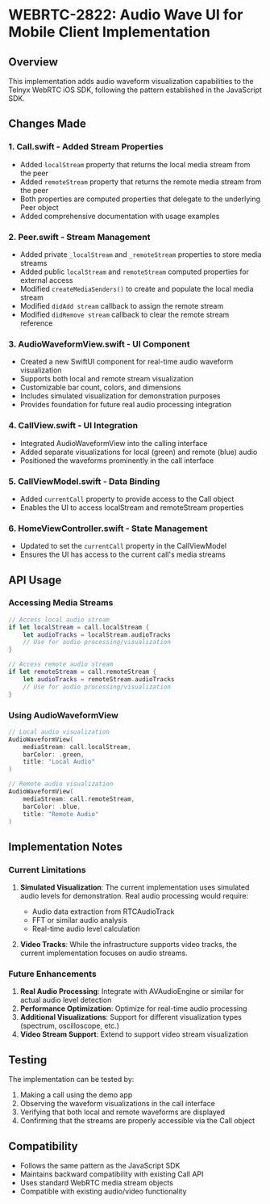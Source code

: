 # WEBRTC-2822: Audio Wave UI for Mobile Client Implementation

## Overview
This implementation adds audio waveform visualization capabilities to the Telnyx WebRTC iOS SDK, following the pattern established in the JavaScript SDK.

## Changes Made

### 1. Call.swift - Added Stream Properties
- Added `localStream` property that returns the local media stream from the peer
- Added `remoteStream` property that returns the remote media stream from the peer
- Both properties are computed properties that delegate to the underlying Peer object
- Added comprehensive documentation with usage examples

### 2. Peer.swift - Stream Management
- Added private `_localStream` and `_remoteStream` properties to store media streams
- Added public `localStream` and `remoteStream` computed properties for external access
- Modified `createMediaSenders()` to create and populate the local media stream
- Modified `didAdd stream` callback to assign the remote stream
- Modified `didRemove stream` callback to clear the remote stream reference

### 3. AudioWaveformView.swift - UI Component
- Created a new SwiftUI component for real-time audio waveform visualization
- Supports both local and remote stream visualization
- Customizable bar count, colors, and dimensions
- Includes simulated visualization for demonstration purposes
- Provides foundation for future real audio processing integration

### 4. CallView.swift - UI Integration
- Integrated AudioWaveformView into the calling interface
- Added separate visualizations for local (green) and remote (blue) audio
- Positioned the waveforms prominently in the call interface

### 5. CallViewModel.swift - Data Binding
- Added `currentCall` property to provide access to the Call object
- Enables the UI to access localStream and remoteStream properties

### 6. HomeViewController.swift - State Management
- Updated to set the `currentCall` property in the CallViewModel
- Ensures the UI has access to the current call's media streams

## API Usage

### Accessing Media Streams
```swift
// Access local audio stream
if let localStream = call.localStream {
    let audioTracks = localStream.audioTracks
    // Use for audio processing/visualization
}

// Access remote audio stream
if let remoteStream = call.remoteStream {
    let audioTracks = remoteStream.audioTracks
    // Use for audio processing/visualization
}
```

### Using AudioWaveformView
```swift
// Local audio visualization
AudioWaveformView(
    mediaStream: call.localStream,
    barColor: .green,
    title: "Local Audio"
)

// Remote audio visualization
AudioWaveformView(
    mediaStream: call.remoteStream,
    barColor: .blue,
    title: "Remote Audio"
)
```

## Implementation Notes

### Current Limitations
1. **Simulated Visualization**: The current implementation uses simulated audio levels for demonstration. Real audio processing would require:
   - Audio data extraction from RTCAudioTrack
   - FFT or similar audio analysis
   - Real-time audio level calculation

2. **Video Tracks**: While the infrastructure supports video tracks, the current implementation focuses on audio streams.

### Future Enhancements
1. **Real Audio Processing**: Integrate with AVAudioEngine or similar for actual audio level detection
2. **Performance Optimization**: Optimize for real-time audio processing
3. **Additional Visualizations**: Support for different visualization types (spectrum, oscilloscope, etc.)
4. **Video Stream Support**: Extend to support video stream visualization

## Testing
The implementation can be tested by:
1. Making a call using the demo app
2. Observing the waveform visualizations in the call interface
3. Verifying that both local and remote waveforms are displayed
4. Confirming that the streams are properly accessible via the Call object

## Compatibility
- Follows the same pattern as the JavaScript SDK
- Maintains backward compatibility with existing Call API
- Uses standard WebRTC media stream objects
- Compatible with existing audio/video functionality